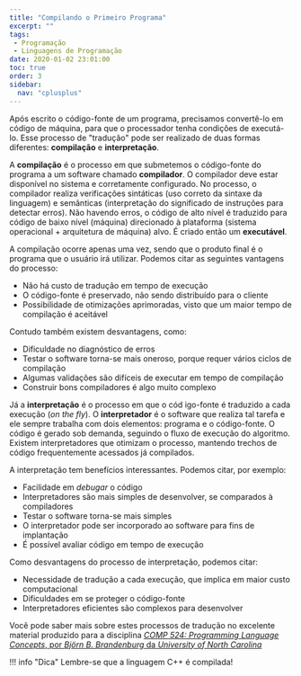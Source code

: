 ```yaml
---
title: "Compilando o Primeiro Programa"
excerpt: ""
tags:
 - Programação
 - Linguagens de Programação
date: 2020-01-02 23:01:00
toc: true
order: 3
sidebar:
  nav: "cplusplus"
---
```


Após escrito o código-fonte de um programa, precisamos convertê-lo em código de máquina, para que o processador tenha condições de executá-lo. Esse processo de "tradução" pode ser realizado de duas formas diferentes: **compilação** e **interpretação**.

A **compilação** é o processo em que submetemos o código-fonte do programa a um software chamado **compilador**. O compilador deve estar disponível no sistema e corretamente configurado. No processo, o compilador realiza verificações sintáticas (uso correto da sintaxe da linguagem) e semânticas (interpretação do significado de instruções para detectar erros). Não havendo erros, o código de alto nível é traduzido para código de baixo nível (máquina) direcionado à plataforma (sistema operacional + arquitetura de máquina) alvo. É criado então um **executável**.

A compilação ocorre apenas uma vez, sendo que o produto final é o programa que o usuário irá utilizar. Podemos citar as seguintes vantagens do processo:

- Não há custo de tradução em tempo de execução
- O código-fonte é preservado, não sendo distribuído para o cliente
- Possibilidade de otimizações aprimoradas, visto que um maior tempo de compilação é aceitável

Contudo também existem desvantagens, como:

- Dificuldade no diagnóstico de erros
- Testar o software torna-se mais oneroso, porque requer vários ciclos de compilação
- Algumas validações são difíceis de executar em tempo de compilação
- Construir bons compiladores é algo muito complexo

Já a **interpretação** é o processo em que o cód
igo-fonte é traduzido a cada execução (*on the fly*). O **interpretador** é o software que realiza tal tarefa e ele sempre trabalha com dois elementos: programa e o código-fonte. O código é gerado sob demanda, seguindo o fluxo de execução do algoritmo. Existem interpretadores que otimizam o processo, mantendo trechos de código frequentemente acessados já compilados.

A interpretação tem benefícios interessantes. Podemos citar, por exemplo:

- Facilidade em *debugar* o código
- Interpretadores são mais simples de desenvolver, se comparados à compiladores
- Testar o software torna-se mais simples
- O interpretador pode ser incorporado ao software para fins de implantação
- É possível avaliar código em tempo de execução

Como desvantagens do processo de interpretação, podemos citar:

- Necessidade de tradução a cada execução, que implica em maior custo computacional
- Dificuldades em se proteger o código-fonte
- Interpretadores eficientes são complexos para desenvolver

Você pode saber mais sobre estes processos de tradução no excelente material produzido para a disciplina [*COMP 524: Programming Language Concepts*, por *Björn B. Brandenburg* da *University of North Carolina*](https://wwwx.cs.unc.edu/~bbb/comp524/doc/03CompilationAndInterpretation.pdf)
  
!!! info "Dica"
    Lembre-se que a linguagem C++ é compilada!

